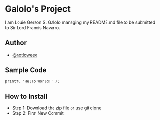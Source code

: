 # Galolo's Project
I am Louie Gerson S. Galolo managing my README.md file to be submitted to Sir Lord Francis Navarro.
## Author
- [@notloweee]( https://github.com/notloweee)
## Sample Code
`printf( 'Hello World!' );`
## How to Install
- Step 1: Download the zip file or use git clone
- Step 2: First New Commit


